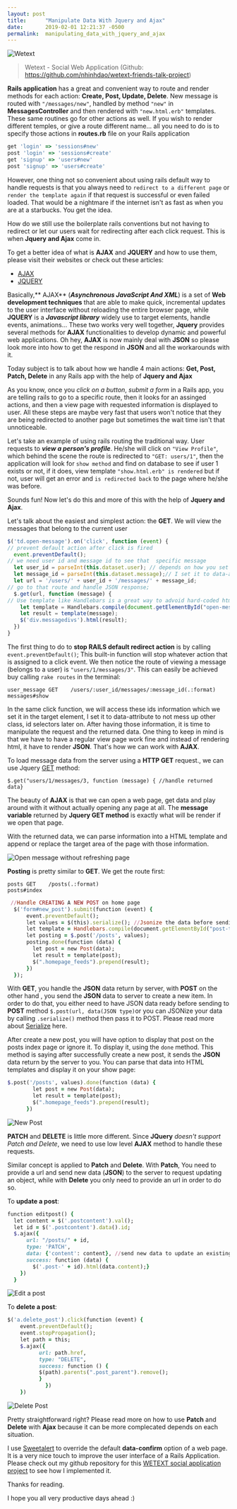 ```yaml
---
layout: post
title:      "Manipulate Data With Jquery and Ajax"
date:       2019-02-01 12:21:37 -0500
permalink:  manipulating_data_with_jquery_and_ajax
---
```



![Wetext](https://i.imgur.com/ueatOdc.png)
> Wetext - Social Web Application (Github: https://github.com/nhinhdao/wetext-friends-talk-project)

**Rails application** has a great and convenient way to route and render methods for each action: **Create, Post, Update, Delete**. New message is routed with `"/messages/new"`, handled by method `"new"` in **MessagesController** and then rendered with `"new.html.erb"` templates. These same routines go for other actions as well. If you wish to render different temples, or give a route different name... all you need to do is to specify those actions in **routes.rb** file on your Rails application

```ruby
get 'login' => 'sessions#new'
post 'login' => 'sessions#create'
get 'signup' => 'users#new'
post 'signup' => 'users#create'
```	
	
However, one thing not so convenient about using rails default way to handle requests is that you always need to `redirect to a different page` or `render the template again` if that request is successful or even failed loaded. That would be a nightmare if  the internet isn't as fast as when you are at a starbucks. You get the idea. 

How do we still use the boilerplate rails conventions but not having to redirect or let our users wait for redirecting after each click request. This is when **Jquery and Ajax** come in.


To get a better idea of what is **AJAX** and **JQUERY** and how to use them, please visit their websites or check out these articles:

* [AJAX](https://developer.mozilla.org/en-US/docs/Web/Guide/AJAX)
* [JQUERY](https://jquery.com/)

Basically,** AJAX** (***Asynchronous JavaScript And XML***) is a set of **Web development techniques** that are able to make quick, incremental updates to the user interface without reloading the entire browser page, while **JQUERY** is a ***Javascript library*** widely use to target elements, handle events, animations... These two works very well together, **Jquery** provides several methods for **AJAX** functionalities to develop dynamic and powerful web applications. Oh hey, **AJAX** is now mainly deal with **JSON** so please look more into how to get the respond in **JSON** and all the workarounds with it.

Today subject is to talk about how we handle 4 main actions: **Get, Post, Patch, Delete** in any Rails app with the help of **Jquery and Ajax**


As you know, once you *click on a button*, *submit a form* in a Rails app, you are telling rails to go to a specific route, then it looks for an assinged actions, and then a view page with requested information is displayed to user. All these steps are maybe very fast that users won't notice that they are being redirected to another page but sometimes the wait time isn't that unnoticeable. 

Let's take an example of using rails routing the traditional way. User requests to ***view a person's profile***. He/she will click on `"View Profile"`, which behind the scene the route is redirected to `"GET: users/1"`, then the application will look for `show method` and find on database to see if user 1 exists or not, if it does, view template `"show.html.erb" is rendered` but if not, user will get an error and `is redirected back` to the page where he/she was before. 


Sounds fun! Now let's do this and more of this with the help of **Jquery and Ajax**. 

Let's talk about the easiest and simplest action: the **GET**. We will view the messages that belong to the current user

```javascript
$('td.open-message').on('click', function (event) {
// prevent default action after click is fired
  event.preventDefault();
// we need user id and message id to see that  specific message
  let user_id = parseInt(this.dataset.user); // depends on how you set these information
  let message_id = parseInt(this.dataset.message);// I set it to data-attribute to not mess up with css and id targets
  let url = '/users/' + user_id + '/messages/' + message_id;
// go to that route and handle JSON response;
  $.get(url, function (message) {
// Use template like Handlebars is a great way to advoid hard-coded html chunk of code.
    let template = Handlebars.compile(document.getElementById("open-message-template").innerHTML);
    let result = template(message);
    $('div.messagedivs').html(result);
  })
}
```

The first thing to do to **stop RAILS default redirect action** is by calling `event.preventDefault()`; This built-in function will stop whatever action that is assigned to a click event. We then notice the route of viewing a message (belongs to a user) is `"users/1/messages/3"`. This can easily be achieved buy calling `rake routes` in the terminal:

`user_message GET    /users/:user_id/messages/:message_id(.:format)                                messages#show`

In the same click function, we will access these ids information which we set it in the target element, I set it to data-attribute to not mess up other class, id selectors later on. After having those information, it is time to manipulate the request and the returned data. One thing to keep in mind is that we have to have a regular view page work fine and instead of rendering html, it have to render **JSON**. That's how we can work with **AJAX**.

To load message data from the server using a **HTTP GET** request., we can use Jquery [GET](https://api.jquery.com/jquery.get/) method:

`$.get("users/1/messages/3, function (message) { //handle returned data}`


The beauty of **AJAX** is that we can open a web page, get data and play around with it without actually opening any page at all. The **message variable** returned by **Jquery GET method** is exactly what will be render if we open that page.

With the returned data, we can parse information into a HTML template and append or replace the target area of the page with those information. 

![Open message without refreshing page](https://i.imgur.com/ctdmCqE.gif)


**Posting** is pretty similar to **GET**. We get the route first:

`posts GET    /posts(.:format)                                            posts#index`

```ruby
 //Handle CREATING A NEW POST on home page
  $('form#new_post').submit(function (event) {
      event.preventDefault();
      let values = $(this).serialize(); //Jsonize the data before sending it to POST method
      let template = Handlebars.compile(document.getElementById("post-template").innerHTML)
      let posting = $.post('/posts', values);
      posting.done(function (data) {
        let post = new Post(data);
        let result = template(post);
        $(".homepage_feeds").prepend(result);
      })
  });
```

With **GET**, you handle the **JSON** data return by server, with **POST** on the other hand , you send the **JSON** data to server to create a new item. In order to do that, you either need to have JSON data ready before sending to **POST** method `$.post(url, data(JSON type)`or you can JSONize your data by calling `.serialize()` method then pass it to POST.  Please read more about [Serialize](https://api.jquery.com/serialize/) here. 

After create a new post, you will have option to display that post on the posts index page or ignore it. To display it, using the `done` method. This method is saying after successfully create a new post,  it sends the **JSON** data return by the server to you. You can parse that data into HTML templates and display it on your show page: 

```ruby
$.post('/posts', values).done(function (data) {
        let post = new Post(data);
        let result = template(post);
        $(".homepage_feeds").prepend(result);
      })
```

![New Post](https://i.imgur.com/gMskqBQ.gif)

**PATCH** and **DELETE** is little more different. Since **JQuery** *doesn't support Patch and Delete*, we need to use low level **AJAX** method to handle these requests.

Similar concept is applied to **Patch** and **Delete**. With **Patch**, You need to provide a url and send new data (**JSON**) to the server to request updating an object, while with **Delete** you only need to provide an url in order to do so.

To **update a post**:

```ruby
function editpost() {
  let content = $('.postcontent').val();
  let id = $('.postcontent').data().id;
  $.ajax({
      url: "/posts/" + id,
      type: 'PATCH',
      data: {'content': content}, //send new data to update an existing post
      success: function (data) {
        $('.post-' + id).html(data.content);}
    })
  }
```

![Edit a post](https://i.imgur.com/8iYhV4z.gif)

To **delete a post**:

```ruby
$('a.delete_post').click(function (event) {
    event.preventDefault();
    event.stopPropagation();
    let path = this;
    $.ajax({
          url: path.href,
          type: "DELETE",
          success: function () {
          $(path).parents(".post_parent").remove();
          }
			})
    })
```
	
![Delete Post](https://i.imgur.com/dA6TxoZ.gif)
	
Pretty straightforward right? Please read more on how to use **Patch** and **Delete** with **Ajax** because it can be more complecated depends on each situation.
	
I use [Sweetalert](https://sweetalert2.github.io/) to override the default **data-confirm** option of a web page. It is a very nice touch to improve the user interface of a Rails Application. Please check out my github repository for this [WETEXT social application project](https://github.com/nhinhdao/wetext-friends-talk-project) to see how I implemented it. 

Thanks for reading.

I hope you all very productive days ahead :)
	
	

